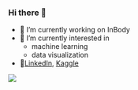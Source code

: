 ### Hi there 👋

- 🔭 I’m currently working on InBody
- 🌱 I’m currently interested in
    - machine learning
    - data visualization
- 💼[LinkedIn](https://www.linkedin.com/in/seulbeen-kim-94a498116/), [Kaggle](https://www.kaggle.com/seongnam1stminam)

<img align='left' src="http://mazassumnida.wtf/api/v2/generate_badge?boj=tmfqksdk">

<!--
**KIMSEULBEEN/KIMSEULBEEN** is a ✨ _special_ ✨ repository because its `README.md` (this file) appears on your GitHub profile.

Here are some ideas to get you started:

- 🔭 I’m currently working on ...
- 🌱 I’m currently learning ...
- 👯 I’m looking to collaborate on ...
- 🤔 I’m looking for help with ...
- 💬 Ask me about ...
- 📫 How to reach me: ...
- 😄 Pronouns: ...
- ⚡ Fun fact: ...
-->
